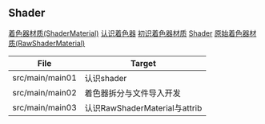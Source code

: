 ## Shader

[着色器材质(ShaderMaterial)](https://threejs.org/docs/?q=shader#api/zh/materials/ShaderMaterial)
[认识着色器](./认识着色器.md)
[初识着色器材质](./初识着色器材质.md)
[Shader](./Shader.md)
[原始着色器材质(RawShaderMaterial)](https://threejs.org/docs/?q=RawShaderMaterial#api/zh/materials/RawShaderMaterial)


| File   | Target                                      |
| ------ | ------------------------------------------- |
| src/main/main01 | 认识shader  |
| src/main/main02 | 着色器拆分与文件导入开发  |
| src/main/main03 | 认识RawShaderMaterial与attrib       |